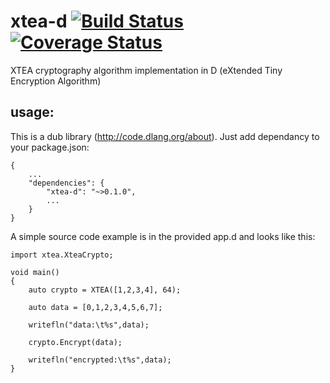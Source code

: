 xtea-d [![Build Status](https://travis-ci.org/Extrawurst/xtea-d.svg)](https://travis-ci.org/Extrawurst/xtea-d) [![Coverage Status](https://coveralls.io/repos/Extrawurst/xtea-d/badge.svg?branch=master)](https://coveralls.io/r/Extrawurst/xtea-d?branch=master)
======

XTEA cryptography algorithm implementation in D (eXtended Tiny Encryption Algorithm)

usage:
------

This is a dub library (http://code.dlang.org/about). Just add dependancy to your package.json:

```
{
	...
	"dependencies": {
		"xtea-d": "~>0.1.0",
		...
	}
}
```

A simple source code example is in the provided app.d and looks like this:

```
import xtea.XteaCrypto;

void main()
{ 
	auto crypto = XTEA([1,2,3,4], 64);

	auto data = [0,1,2,3,4,5,6,7];

	writefln("data:\t%s",data);
	
	crypto.Encrypt(data);

	writefln("encrypted:\t%s",data);
}
```
